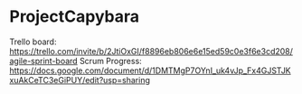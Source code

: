 # ProjectCapybara

Trello board: https://trello.com/invite/b/2JtiOxGI/f8896eb806e6e15ed59c0e3f6e3cd208/agile-sprint-board
Scrum Progress: https://docs.google.com/document/d/1DMTMgP7OYnI_uk4vJp_Fx4GJSTJKxuAkCeTC3eGiPUY/edit?usp=sharing

